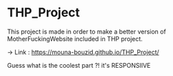 # THP_Project
This project is made in order to make a better version of MotherFuckingWebsite included in THP project.

-> Link : https://mouna-bouzid.github.io/THP_Project/

Guess what is the coolest part ?! it's RESPONSIIVE
